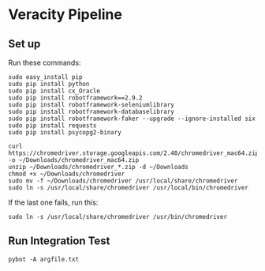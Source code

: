 # Veracity Pipeline

## Set up
  Run these commands:

    sudo easy_install pip
    sudo pip install python
    sudo pip install cx_Oracle
    sudo pip install robotframework==2.9.2
    sudo pip install robotframework-seleniumlibrary
    sudo pip install robotframework-databaselibrary
    sudo pip install robotframework-faker --upgrade --ignore-installed six
    sudo pip install requests
    sudo pip install psycopg2-binary

    curl https://chromedriver.storage.googleapis.com/2.40/chromedriver_mac64.zip -o ~/Downloads/chromedriver_mac64.zip
    unzip ~/Downloads/chromedriver_*.zip -d ~/Downloads
    chmod +x ~/Downloads/chromedriver
    sudo mv -f ~/Downloads/chromedriver /usr/local/share/chromedriver
    sudo ln -s /usr/local/share/chromedriver /usr/local/bin/chromedriver

If the last one fails, run this:

    sudo ln -s /usr/local/share/chromedriver /usr/bin/chromedriver

## Run Integration Test

    pybot -A argfile.txt